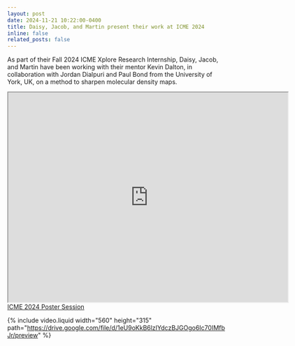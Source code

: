 ```yaml
---
layout: post
date: 2024-11-21 10:22:00-0400
title: Daisy, Jacob, and Martin present their work at ICME 2024
inline: false
related_posts: false
---
```


As part of their Fall 2024 ICME Xplore Research Internship, Daisy, Jacob, and Martin have been working with their mentor Kevin Dalton, in collaboration with Jordan Dialpuri and Paul Bond from the University of York, UK, on a method to sharpen molecular density maps.

<div class="col-sm mt-3 mt-md-0">
    <iframe src="https://drive.google.com/file/d/1dbMuvjAjjkPB6bUczoYkQFzIg4z69Tpy/preview" width="640" height="480" allow="autoplay"></iframe>
</div>
<div class="row">
    <a href="https://icme.stanford.edu/icme-research-symposium-poster-session-2024">ICME 2024 Poster Session</a>
</div>

{% include video.liquid width="560" height="315" path="https://drive.google.com/file/d/1eU9oKkB6lzIYdczBJGOgo6Ic70IMfbJr/preview" %}
